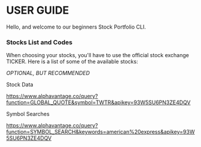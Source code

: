 # USER GUIDE

Hello, and welcome to our beginners Stock Portfolio CLI.

### Stocks List and Codes

When choosing your stocks, you'll have to use the official stock exchange TICKER. Here is a list of some of the available stocks:

*OPTIONAL, BUT RECOMMENDED*

Stock Data

https://www.alphavantage.co/query?function=GLOBAL_QUOTE&symbol=TWTR&apikey=93W5SU6PN3ZE4DQV


Symbol Searches

https://www.alphavantage.co/query?function=SYMBOL_SEARCH&keywords=american%20express&apikey=93W5SU6PN3ZE4DQV
